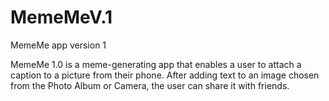 # MemeMeV.1
MemeMe app version 1

MemeMe 1.0 is a meme-generating app that enables a user to attach a caption to a picture from their phone. 
After adding text to an image chosen from the Photo Album or Camera, the user can share it with friends.
